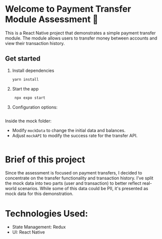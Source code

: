 # Welcome to Payment Transfer Module Assessment 👋

This is a React Native project that demonstrates a simple payment transfer module. The module allows users to transfer money between accounts and view their transaction history.

## Get started

1. Install dependencies

   ```bash
   yarn install
   ```

2. Start the app

   ```bash
    npx expo start
   ```

3. Configuration options:
   ```bash
Inside the mock folder:
- Modify `mockData` to change the initial data and balances.
- Adjust `mockAPI` to modify the success rate for the transfer API.
   ```

# Brief of this project
Since the assessment is focused on payment transfers, I decided to concentrate on the transfer functionality and transaction history. I've split the mock data into two parts (user and transaction) to better reflect real-world scenarios. While some of this data could be PII, it's presented as mock data for this demonstration.

# Technologies Used:
- State Management: Redux
- UI: React Native


